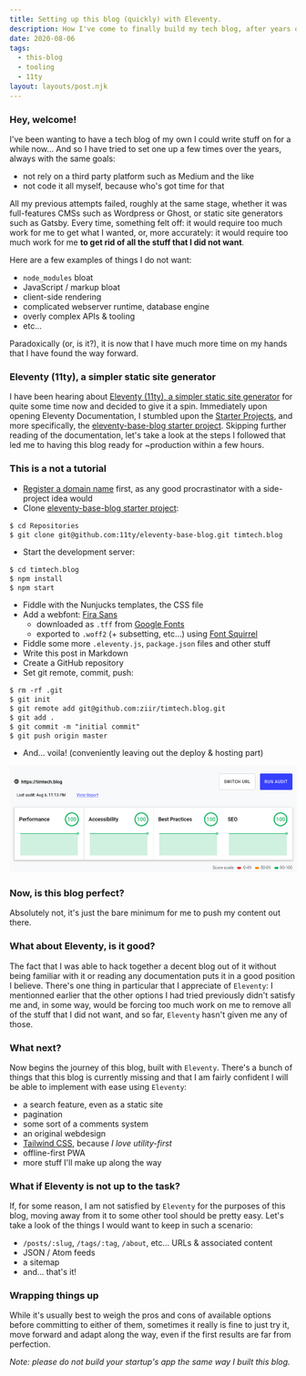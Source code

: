 ```yaml
---
title: Setting up this blog (quickly) with Eleventy.
description: How I've come to finally build my tech blog, after years of frustration and a few failed attempts.
date: 2020-08-06
tags:
  - this-blog
  - tooling
  - 11ty
layout: layouts/post.njk
---
```

### Hey, welcome!

I've been wanting to have a tech blog of my own I could write stuff on for a while now...
And so I have tried to set one up a few times over the years, always with the same goals:
- not rely on a third party platform such as Medium and the like
- not code it all myself, because who's got time for that

All my previous attempts failed, roughly at the same stage, whether it was full-features CMSs such as Wordpress or Ghost, or static site generators such as Gatsby. Every time, something felt off: it would require too much work for me to get what I wanted, or, more accurately: it would require too much work for me **to get rid of all the stuff that I did not want**.

Here are a few examples of things I do not want:

- `node_modules` bloat
- JavaScript / markup bloat
- client-side rendering
- complicated webserver runtime, database engine
- overly complex APIs & tooling
- etc...

Paradoxically (or, is it?), it is now that I have much more time on my hands that I have found the way forward.

### Eleventy (11ty), a simpler static site generator

I have been hearing about [Eleventy (11ty), a simpler static site generator](https://11ty.dev) for quite some time now and decided to give it a spin.
Immediately upon opening Eleventy Documentation, I stumbled upon the [Starter Projects](https://www.11ty.dev/docs/starter/), and more specifically, the [eleventy-base-blog starter project](https://github.com/11ty/eleventy-base-blog). Skipping further reading of the documentation, let's take a look at the steps I followed that led me to having this blog ready for ~production within a few hours.

### This is a not a tutorial

- [Register a domain name](https://www.gandi.net/domain) first, as any good procrastinator with a side-project idea would
- Clone [eleventy-base-blog starter project](https://github.com/11ty/eleventy-base-blog):

```
$ cd Repositories
$ git clone git@github.com:11ty/eleventy-base-blog.git timtech.blog
```

- Start the development server:

```
$ cd timtech.blog
$ npm install
$ npm start
```

- Fiddle with the Nunjucks templates, the CSS file
- Add a webfont: [Fira Sans](https://mozilla.github.io/Fira/)
  - downloaded as `.tff` from [Google Fonts](https://fonts.google.com/specimen/Fira+Sans)
  - exported to `.woff2` (+ subsetting, etc...) using [Font Squirrel](https://www.fontsquirrel.com/tools/webfont-generator)
- Fiddle some more `.eleventy.js`, `package.json` files and other stuff
- Write this post in Markdown
- Create a GitHub repository
- Set git remote, commit, push:

```
$ rm -rf .git
$ git init
$ git remote add git@github.com:ziir/timtech.blog.git
$ git add .
$ git commit -m "initial commit"
$ git push origin master
```

- And... voila! (conveniently leaving out the deploy & hosting part)

![timtech.blog scoring 100s on Lighthouse](/img/timtech-blog-lighthouse-100-eleventy.png)

### Now, is this blog perfect?

Absolutely not, it's just the bare minimum for me to push my content out there.

### What about Eleventy, is it good?

The fact that I was able to hack together a decent blog out of it without being familiar with it or reading any documentation puts it in a good position I believe.
There's one thing in particular that I appreciate of `Eleventy`: I mentionned earlier that the other options I had tried previously didn't satisfy me and, in some way, would be forcing too much work on me to remove all of the stuff that I did not want, and so far, `Eleventy` hasn't given me any of those.

### What next?

Now begins the journey of this blog, built with `Eleventy`. There's a bunch of things that this blog is currently missing and that I am fairly confident I will be able to implement with ease using `Eleventy`:
- a search feature, even as a static site
- pagination
- some sort of a comments system
- an original webdesign
- [Tailwind CSS](https://tailwindcss.com/), because _I love utility-first_
- offline-first PWA
- more stuff I'll make up along the way

### What if Eleventy is not up to the task?

If, for some reason, I am not satisfied by `Eleventy` for the purposes of this blog, moving away from it to some other tool should be pretty easy.
Let's take a look of the things I would want to keep in such a scenario:
- `/posts/:slug`, `/tags/:tag`, `/about`, etc... URLs & associated content
- JSON / Atom feeds
- a sitemap
- and... that's it!

### Wrapping things up

While it's usually best to weigh the pros and cons of available options before committing to either of them, sometimes it really is fine to just try it, move forward and adapt along the way, even if the first results are far from perfection.

_Note: please do not build your startup's app the same way I built this blog._
